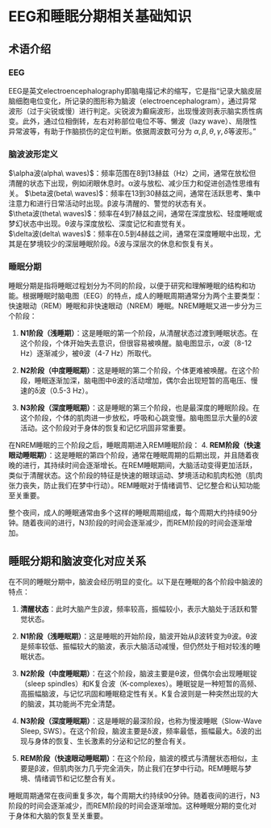# EEG和睡眠分期相关基础知识
## 术语介绍
### EEG
EEG是英文electroencephalography即脑电描记术的缩写，它是指“记录大脑皮层脑细胞电位变化，所记录的图形称为脑波（electroencephalogram），通过异常波形（过于尖锐或慢）进行判定。尖锐波为癫痫波形，出现慢波则表示脑实质性病变。此外，通过位相倒转，左右对称部位电位不等、懒波（lazy wave）、局限性异常波等，有助于作脑损伤的定位判断。依据周波数可分为 $\alpha,\beta,\theta,\gamma,\delta$等波形。”  

### 脑波波形定义  

  $\alpha波(alpha\ waves)$：频率范围在8到13赫兹（Hz）之间，通常在放松但清醒的状态下出现，例如闭眼休息时。α波与放松、减少压力和促进创造性思维有关。
  $\beta波(beta\ waves)$：频率在13到30赫兹之间，通常在活跃思考、集中注意力和进行日常活动时出现。β波与清醒的、警觉的状态有关。  
  $\theta波(theta\ waves)$：频率在4到7赫兹之间，通常在深度放松、轻度睡眠或梦幻状态中出现。θ波与深度放松、深度记忆和直觉有关。  
 $\delta波(delta\ waves)$：频率在0.5到4赫兹之间，通常在深度睡眠中出现，尤其是在梦境较少的深层睡眠阶段。δ波与深层次的休息和恢复有关。  
 
### 睡眠分期  

 睡眠分期是指将睡眠过程划分为不同的阶段，以便于研究和理解睡眠的结构和功能。根据睡眠时脑电图（EEG）的特点，成人的睡眠周期通常分为两个主要类型：快速眼动（REM）睡眠和非快速眼动（NREM）睡眠。NREM睡眠又进一步分为三个阶段：  

1. **N1阶段（浅睡期）**：这是睡眠的第一个阶段，从清醒状态过渡到睡眠状态。在这个阶段，个体开始失去意识，但很容易被唤醒。脑电图显示，α波（8-12 Hz）逐渐减少，被θ波（4-7 Hz）所取代。  

2. **N2阶段（中度睡眠期）**：这是睡眠的第二个阶段，个体更难被唤醒。在这个阶段，睡眠逐渐加深，脑电图中θ波的活动增加，偶尔会出现短暂的高电压、慢速的δ波（0.5-3 Hz）。  

3. **N3阶段（深度睡眠期）**：这是睡眠的第三个阶段，也是最深度的睡眠阶段。在这个阶段，个体的肌肉进一步放松，呼吸和心跳变慢。脑电图显示大量的δ波活动。这个阶段对于身体的恢复和记忆巩固非常重要。  

在NREM睡眠的三个阶段之后，睡眠周期进入REM睡眠阶段：
4. **REM阶段（快速眼动睡眠期）**：这是睡眠的第四个阶段，通常在睡眠周期的后期出现，并且随着夜晚的进行，其持续时间会逐渐增长。在REM睡眠期间，大脑活动变得更加活跃，类似于清醒状态。这个阶段的特征是快速的眼球运动、梦境活动和肌肉松弛（肌肉张力丧失，防止我们在梦中行动）。REM睡眠对于情绪调节、记忆整合和认知功能至关重要。 

整个夜间，成人的睡眠通常由多个这样的睡眠周期组成，每个周期大约持续90分钟。随着夜间的进行，N3阶段的时间会逐渐减少，而REM阶段的时间会逐渐增加。

## 睡眠分期和脑波变化对应关系 

在不同的睡眠分期中，脑波会经历明显的变化。以下是在睡眠的各个阶段中脑波的特点：  

1. **清醒状态**：此时大脑产生β波，频率较高，振幅较小，表示大脑处于活跃和警觉状态。  

2. **N1阶段（浅睡眠期）**：这是睡眠的开始阶段，脑波开始从β波转变为θ波。θ波是频率较低、振幅较大的脑波，表示大脑活动减慢，但仍然处于相对较浅的睡眠状态。  

3. **N2阶段（中度睡眠期）**：在这个阶段，脑波主要是θ波，但偶尔会出现睡眠锭（sleep spindles）和K复合波（K-complexes）。睡眠锭是一种短暂的高频、高振幅脑波，与记忆巩固和睡眠稳定性有关。K复合波则是一种突然出现的大的脑波，其功能尚不完全清楚。  

4. **N3阶段（深度睡眠期）**：这是睡眠的最深阶段，也称为慢波睡眠（Slow-Wave Sleep, SWS）。在这个阶段，脑波主要是δ波，频率最低，振幅最大。δ波的出现与身体的恢复、生长激素的分泌和记忆的整合有关。  

5. **REM阶段（快速眼动睡眠期）**：在这个阶段，脑波的模式与清醒状态相似，主要是β波，但肌肉张力几乎完全消失，防止我们在梦中行动。REM睡眠与梦境、情绪调节和记忆整合有关。

睡眠周期通常在夜间重复多次，每个周期大约持续90分钟。随着夜间的进行，N3阶段的时间会逐渐减少，而REM阶段的时间会逐渐增加。这种睡眠分期的变化对于身体和大脑的恢复至关重要。


